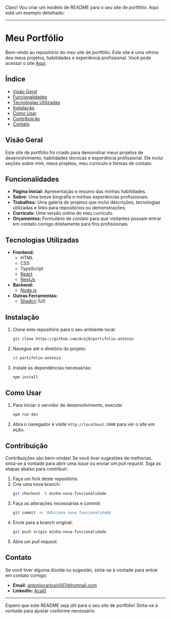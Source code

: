 Claro! Vou criar um modelo de README para o seu site de portfólio. Aqui está um exemplo detalhado:

---

# Meu Portfólio

Bem-vindo ao repositório do meu site de portfólio. Este site é uma vitrine dos meus projetos, habilidades e experiência profissional. Você pode acessar o site [Aqui](https://portifolio-antonio.vercel.app).

## Índice

- [Visão Geral](#visão-geral)
- [Funcionalidades](#funcionalidades)
- [Tecnologias Utilizadas](#tecnologias-utilizadas)
- [Instalação](#instalação)
- [Como Usar](#como-usar)
- [Contribuição](#contribuição)
- [Contato](#contato)

## Visão Geral

Este site de portfólio foi criado para demonstrar meus projetos de desenvolvimento, habilidades técnicas e experiência profissional. Ele inclui seções sobre mim, meus projetos, meu currículo e formas de contato.

## Funcionalidades

- **Página Inicial:** Apresentação e resumo das minhas habilidades.
- **Sobre:** Uma breve biografia e minhas experiências profissionais.
- **Trabalhos:** Uma galeria de projetos que inclui descrições, tecnologias utilizadas e links para repositórios ou demonstrações.
- **Currículo:** Uma versão online do meu currículo.
- **Orçamentos:** Formulário de contato para que visitantes possam entrar em contato comigo diretamente para fins profissionais.

## Tecnologias Utilizadas

- **Frontend:**
  - HTML
  - CSS
  - TypeScript
  - [React](https://reactjs.org/) 
  - [NextJs](https://nextjs.org)
- **Backend:**
  - [Node.js](https://nodejs.org/)
- **Outras Ferramentas:**
  - [Shadcn](https://ui.shadcn.com/docs) (UI)

## Instalação

1. Clone este repositório para o seu ambiente local:
   ```bash
   git clone https://github.com/Acaj0/portifolio-antonio
   ```

2. Navegue até o diretório do projeto:
   ```bash
   cd portifolio-antonio
   ```

3. Instale as dependências necessárias:
   ```bash
   npm install
   ```

## Como Usar

1. Para iniciar o servidor de desenvolvimento, execute:
   ```bash
   npm run dev
   ```

2. Abra o navegador e visite `http://localhost:3000` para ver o site em ação.

## Contribuição

Contribuições são bem-vindas! Se você tiver sugestões de melhorias, sinta-se à vontade para abrir uma _issue_ ou enviar um _pull request_. Siga as etapas abaixo para contribuir:

1. Faça um fork deste repositório.
2. Crie uma nova branch:
   ```bash
   git checkout -b minha-nova-funcionalidade
   ```
3. Faça as alterações necessárias e _commit_:
   ```bash
   git commit -m 'Adiciona nova funcionalidade'
   ```
4. Envie para a branch original:
   ```bash
   git push origin minha-nova-funcionalidade
   ```
5. Abra um _pull request_.


## Contato

Se você tiver alguma dúvida ou sugestão, sinta-se à vontade para entrar em contato comigo:

- **Email:** antoniocarlosjr007@hotmail.com
- **LinkedIn:** [Acaj0]([https://linkedin.com/in/seuusuario](https://www.linkedin.com/in/acaj0/))

---

Espero que este README seja útil para o seu site de portfólio! Sinta-se à vontade para ajustar conforme necessário.
